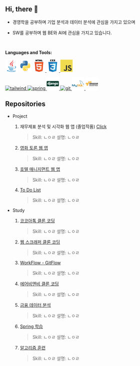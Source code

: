 ## Hi, there 👋  
  

- 경영학을 공부하며 기업 분석과 데이터 분석에 관심을 가지고 있으며
  

- SW를 공부하며 웹 BE와 AI에 관심을 가지고 있습니다.  
  

<br/>  



<p><strong>Languages and Tools:</strong></p>
<p align="left"> 
<a href="https://www.java.com" target="_blank"> <img src="https://raw.githubusercontent.com/devicons/devicon/master/icons/java/java-original.svg" alt="java" width="40" height="40"/></a> <a href="https://www.python.org" target="_blank"> <img src="https://raw.githubusercontent.com/devicons/devicon/master/icons/python/python-original.svg" alt="python" width="40" height="40"/></a> <a href="https://www.w3.org/html/" target="_blank"> <img src="https://raw.githubusercontent.com/devicons/devicon/master/icons/html5/html5-original-wordmark.svg" alt="html5" width="40" height="40"/> </a> <a href="https://www.w3schools.com/css/" target="_blank"> <img src="https://raw.githubusercontent.com/devicons/devicon/master/icons/css3/css3-original-wordmark.svg" alt="css3" width="40" height="40"/> </a> <a href="https://developer.mozilla.org/en-US/docs/Web/JavaScript" target="_blank"> <img src="https://raw.githubusercontent.com/devicons/devicon/master/icons/javascript/javascript-original.svg" alt="javascript" width="40" height="40"/> </a> 
  
  <a href="https://tailwindcss.com/" target="_blank"> <img src="https://www.vectorlogo.zone/logos/tailwindcss/tailwindcss-icon.svg" alt="tailwind" width="40" height="40"/> </a> <a href="https://spring.io/" target="_blank"> <img src="https://www.vectorlogo.zone/logos/springio/springio-icon.svg" alt="spring" width="40" height="40"/> </a> <a href="https://www.djangoproject.com/" target="_blank"> <img src="https://raw.githubusercontent.com/devicons/devicon/master/icons/django/django-original.svg" alt="django" width="40" height="40"/> </a> <a href="https://git-scm.com/" target="_blank"> <img src="https://www.vectorlogo.zone/logos/git-scm/git-scm-icon.svg" alt="git" width="40" height="40"/> </a> <a href="https://www.mysql.com/" target="_blank"> <img src="https://raw.githubusercontent.com/devicons/devicon/master/icons/mysql/mysql-original-wordmark.svg" alt="mysql" width="40" height="40"/> </a> <a href="https://aws.amazon.com" target="_blank"> <img src="https://raw.githubusercontent.com/devicons/devicon/master/icons/amazonwebservices/amazonwebservices-original-wordmark.svg" alt="aws" width="40" height="40"/> </a> 
  </p>

####


## Repositories


- Project

  1. 재무제표 분석 및 시각화 웹 앱 (졸업작품)  [Click](https://github.com/egg528/GraduationProject_FinancialStatementAnalysisWeb)

     > Skill: ㄴㅇㄹ
     > 설명: ㄴㅇㄹ

  2. [영화 토론 웹 앱](https://github.com/egg528/ToyProject_HotelManagementWeb)

     > Skill: ㄴㅇㄹ
     > 설명: ㄴㅇㄹ

  3. [호텔 매니지먼트 웹 앱](https://github.com/egg528/ToyProject_HotelManagementWeb)
     
     > Skill: ㄴㅇㄹ
     > 설명: ㄴㅇㄹ

  4. [To Do List](https://github.com/egg528/ToyProject_ToDoList)
      
     > Skill: ㄴㅇㄹ
     > 설명: ㄴㅇㄹ


- Study

  1. [코코아톡 클론 코딩](https://github.com/egg528/Study_FE_KokoaTalkClone)

     > Skill: ㄴㅇㄹ
     > 설명: ㄴㅇㄹ

  2. [웹 스크래퍼 클론 코딩](https://github.com/egg528/Study_WebScraping)

     > Skill: ㄴㅇㄹ
     > 설명: ㄴㅇㄹ

  3. [WorkFlow - GitFlow](https://github.com/egg528/Study_WorkFlow_GitFlow)
     
     > Skill: ㄴㅇㄹ
     > 설명: ㄴㅇㄹ

  4. [에어비앤비 클론 코딩](https://github.com/egg528/Study_BE_AirbnbClone)
     
     > Skill: ㄴㅇㄹ
     > 설명: ㄴㅇㄹ

  5. [금융 데이터 분석](https://github.com/egg528/Study_DataAnalysis_FinanceData)
     
     > Skill: ㄴㅇㄹ
     > 설명: ㄴㅇㄹ

  6. [Spring 학습](https://github.com/egg528/Study_BE_Spring)
     
     > Skill: ㄴㅇㄹ
     > 설명: ㄴㅇㄹ

  7. [알고리즘 훈련](https://github.com/egg528/Study_Algorithm)
     
     > Skill: ㄴㅇㄹ
     > 설명: ㄴㅇㄹ




